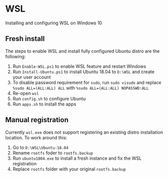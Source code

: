 # WSL

Installing and configuring WSL on Windows 10

## Fresh install

The steps to enable WSL and install fully configured Ubuntu distro are the following:

1. Run `Enable-WSL.ps1` to enable WSL feature and restart Windows
2. Run `Install-Ubuntu.ps1` to install Ubuntu 18.04 to `D:\WSL` and create your user account
3. To disable password requirement for `sudo`, run `sudo visudo` and replace `%sudo ALL=(ALL:ALL) ALL` with `%sudo ALL=(ALL:ALL) NOPASSWD:ALL`
4. Re-open `wsl`
5. Run `config.sh` to configure Ubuntu
6. Run `apps.sh` to install the apps

## Manual registration

Currently `wsl.exe` does not support registering an existing distro installation location. To work around this:

1. Go to `D:\WSL\Ubuntu-18.04`
2. Rename `rootfs` foder to `rootfs.backup`
3. Run `ubuntu1804.exe` to install a fresh instance and fix the WSL registration
4. Replace `rootfs` folder with your original `rootfs.backup`
